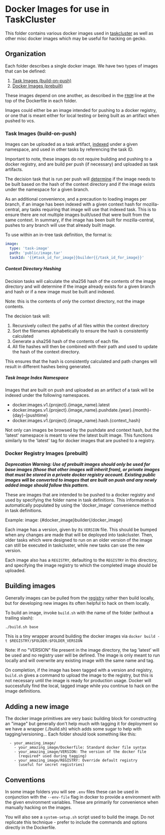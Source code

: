 # Docker Images for use in TaskCluster

This folder contains various docker images used in [taskcluster](http://docs.taskcluster.net/) as well as other misc docker images which may be useful for
hacking on gecko.

## Organization

Each folder describes a single docker image.  We have two types of images that can be defined:

1. [Task Images (build-on-push)](#task-images-build-on-push)
2. [Docker Images (prebuilt)](#docker-registry-images-prebuilt)

These images depend on one another, as described in the [`FROM`](https://docs.docker.com/v1.8/reference/builder/#from)
line at the top of the Dockerfile in each folder.

Images could either be an image intended for pushing to a docker registry, or one that is meant either
for local testing or being built as an artifact when pushed to vcs.

### Task Images (build-on-push)

Images can be uploaded as a task artifact, [indexed](#task-image-index-namespace) under
a given namespace, and used in other tasks by referencing the task ID.

Important to note, these images do not require building and pushing to a docker registry, and are
build per push (if necessary) and uploaded as task artifacts.

The decision task that is run per push will [determine](#context-directory-hashing)
if the image needs to be built based on the hash of the context directory and if the image
exists under the namespace for a given branch.

As an additional convenience, and a precaution to loading images per branch, if an image
has been indexed with a given context hash for mozilla-central, any tasks requiring that image
will use that indexed task.  This is to ensure there are not multiple images built/used
that were built from the same context. In summary, if the image has been built for mozilla-central,
pushes to any branch will use that already built image.

To use within an in-tree task definition, the format is:

```yaml
image:
  type: 'task-image'
  path: 'public/image.tar'
  taskId: '{{#task_id_for_image}}builder{{/task_id_for_image}}'
```

##### Context Directory Hashing

Decision tasks will calculate the sha256 hash of the contents of the image
directory and will determine if the image already exists for a given branch and hash
or if a new image must be built and indexed.

Note: this is the contents of *only* the context directory, not the
image contents.

The decision task will:
1. Recursively collect the paths of all files within the context directory
2. Sort the filenames alphabetically to ensure the hash is consistently calculated
3. Generate a sha256 hash of the contents of each file.
4. All file hashes will then be combined with their path and used to update the hash
of the context directory.

This ensures that the hash is consistently calculated and path changes will result
in different hashes being generated.

##### Task Image Index Namespace

Images that are built on push and uploaded as an artifact of a task will be indexed under the
following namespaces.

* docker.images.v1.{project}.{image_name}.latest
* docker.images.v1.{project}.{image_name}.pushdate.{year}.{month}-{day}-{pushtime}
* docker.images.v1.{project}.{image_name}.hash.{context_hash}

Not only can images be browsed by the pushdate and context hash, but the 'latest' namespace
is meant to view the latest built image.  This functions similarly to the 'latest' tag
for docker images that are pushed to a registry.

### Docker Registry Images (prebuilt)

***Deprecation Warning: Use of prebuilt images should only be used for base images (those that other images
will inherit from), or private images that must be stored in a private docker registry account.  Existing
public images will be converted to images that are built on push and any newly added image should
follow this pattern.***

These are images that are intended to be pushed to a docker registry and used by specifying the
folder name in task definitions.  This information is automatically populated by using the 'docker_image'
convenience method in task definitions.

Example:
  image: {#docker_image}builder{/docker_image}

Each image has a version, given by its `VERSION` file.  This should be bumped when any changes are made that will be deployed into taskcluster.
Then, older tasks which were designed to run on an older version of the image can still be executed in taskcluster, while new tasks can use the new version.

Each image also has a `REGISTRY`, defaulting to the `REGISTRY` in this directory, and specifying the image registry to which the completed image should be uploaded.

## Building images

Generally images can be pulled from the [registry](./REGISTRY) rather then
build locally, but for developing new images its often helpful to hack on
them locally.

To build an image, invoke `build.sh` with the name of the folder (without a trailing slash):
```sh
./build.sh base
```

This is a tiny wrapper around building the docker images via `docker
build -t $REGISTRY/$FOLDER:$FOLDER_VERSION`

Note: If no "VERSION" file present in the image directory, the tag 'latest' will be used and no
registry user will be defined.  The image is only meant to run locally and will overwrite
any existing image with the same name and tag.

On completion, if the image has been tagged with a version and registry, `build.sh` gives a
command to upload the image to the registry, but this is not necessary until the image
is ready for production usage. Docker will successfully find the local, tagged image
while you continue to hack on the image definitions.

## Adding a new image

The docker image primitives are very basic building block for
constructing an "image" but generally don't help much with tagging it
for deployment so we have a wrapper (./build.sh) which adds some sugar
to help with tagging/versioning... Each folder should look something
like this:

```
  - your_amazing_image/
    - your_amazing_image/Dockerfile: Standard docker file syntax
    - your_amazing_image/VERSION: The version of the docker file
      (required* used during tagging)
    - your_amazing_image/REGISTRY: Override default registry
      (useful for secret registries)
```

## Conventions

In some image folders you will see `.env` files these can be used in
conjunction with the `--env-file` flag in docker to provide a
environment with the given environment variables. These are primarily
for convenience when manually hacking on the images.

You will also see a `system-setup.sh` script used to build the image.
Do not replicate this technique - prefer to include the commands and options directly in the Dockerfile.
